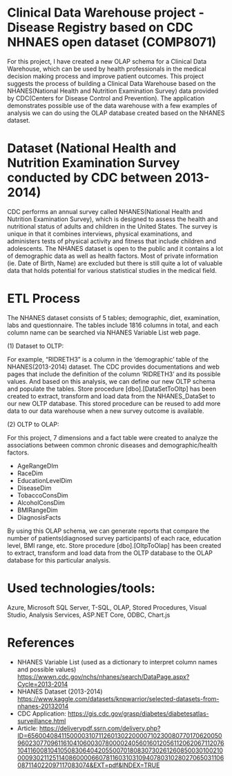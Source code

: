 # Clinical Data Warehouse project - Disease Registry based on CDC NHNAES open dataset (COMP8071)

For this project, I have created a new OLAP schema for a Clinical Data Warehouse, which can be used by health professionals in the medical decision making process and improve patient outcomes.
This project suggests the process of building a Clinical Data Warehouse based on the NHANES(National Health and Nutrition Examination Survey) data provided by CDC(Centers for Disease Control and Prevention). 
The application demonstrates possible use of the data warehouse with a few examples of analysis we can do using the OLAP database created based on the NHANES dataset.


# Dataset (National Health and Nutrition Examination Survey conducted by CDC between 2013-2014)
CDC performs an annual survey called NHANES(National Health and Nutrition Examination Survey), which is designed to assess the health and nutritional status of adults and children in the United States. The survey is unique in that it combines interviews, physical examinations, and administers tests of physical activity and fitness that include children and adolescents.
The NHANES dataset is open to the public and it contains a lot of demographic data as well as health factors. Most of private information (ie. Date of Birth, Name) are excluded but there is still quite a lot of valuable data that holds potential for various statistical studies in the medical field.

# ETL Process
The NHANES dataset consists of 5 tables; demographic, diet, examination, labs and questionnaire. The tables include 1816 columns in total, and each column name can be searched via NHANES Variable List web page.

(1) Dataset to OLTP:

For example, “RIDRETH3” is a column in the ‘demographic’ table of the NHANES(2013-2014) dataset. The CDC provides documentations and web pages that include the definition of the column ‘RIDRETH3’ and its possible values.
And based on this analysis, we can define our new OLTP schema and populate the tables. Store procedure [dbo].[DataSetToOltp] has been created to extract, transform and load data from the NHANES_DataSet to our new OLTP database. This stored procedure can be reused to add more data to our data warehouse when a new survey outcome is available.

(2) OLTP to OLAP:

For this project, 7 dimensions and a fact table were created to analyze the associations between common chronic diseases and demographic/health factors.
* AgeRangeDIm
* RaceDim
* EducationLevelDim
* DiseaseDim
* TobaccoConsDim
* AlcoholConsDim
* BMIRangeDim
* DiagnosisFacts

By using this OLAP schema, we can generate reports that compare the number of patients(diagnosed survey participants) of each race, education level, BMI range, etc.
Store procedure [dbo].[OltpToOlap] has been created to extract, transform and load data from the OLTP database to the OLAP database for this particular analysis.


# Used technologies/tools: 
Azure, Microsoft SQL Server, T-SQL, OLAP, Stored Procedures, Visual Studio, Analysis Services, ASP.NET Core, ODBC, Chart.js


# References
* NHANES Variable List (used as a dictionary to interpret column names and possible values) https://wwwn.cdc.gov/nchs/nhanes/search/DataPage.aspx?Cycle=2013-2014 
* NHANES Dataset (2013-2014) https://www.kaggle.com/datasets/knpwarrior/selected-datasets-from-nhanes-20132014
* CDC Application: https://gis.cdc.gov/grasp/diabetes/diabetesatlas-surveillance.html
* Article: https://deliverypdf.ssrn.com/delivery.php?ID=656004084115000031071126013022000071023008077017062005096023077096116104106003078000024056016012056112062067112076104116008104105083064042055007018083073026126085003010021000093021125114086000066078116031031094078031028027065031106087114022097117083074&EXT=pdf&INDEX=TRUE
